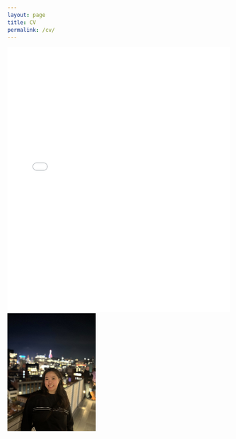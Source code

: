 ```yaml
---
layout: page
title: CV
permalink: /cv/
---
```


<embed src="/website/blob/main/assets/EnaChiaCV.pdf" width="100%" height="600px" type="application/pdf">

<img src="https://github.com/enachia/website/blob/main/assets/profilePic.jpg" alt="My Picture" width="200" style="float: left; margin-right: 10px;">
 